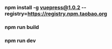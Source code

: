 ### npm install -g vuepress@1.0.2 --registry=https://registry.npm.taobao.org
### npm run build
### npm run dev